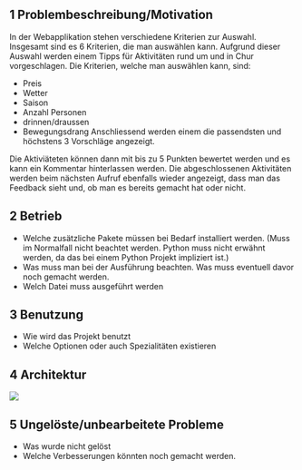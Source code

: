 ## 1 Problembeschreibung/Motivation
In der Webapplikation stehen verschiedene Kriterien zur Auswahl. Insgesamt sind es 6 Kriterien, die man auswählen kann. 
Aufgrund dieser Auswahl werden einem Tipps für Aktivitäten rund um und in Chur vorgeschlagen. 
Die Kriterien, welche man auswählen kann, sind: 
- Preis 
- Wetter
- Saison
- Anzahl Personen 
- drinnen/draussen 
- Bewegungsdrang
Anschliessend werden einem die passendsten und höchstens 3 Vorschläge angezeigt.

Die Aktiviäteten können dann mit bis zu 5 Punkten bewertet werden und es kann ein Kommentar hinterlassen werden. 
Die abgeschlossenen Aktivitäten werden beim nächsten Aufruf ebenfalls wieder angezeigt, dass man das Feedback sieht und, 
ob man es bereits gemacht hat oder nicht.

## 2 Betrieb
 - Welche zusätzliche Pakete müssen bei Bedarf installiert werden. (Muss im Normalfall nicht beachtet werden. Python muss nicht erwähnt werden, da das bei einem Python Projekt impliziert ist.)
 - Was muss man bei der Ausführung beachten. Was muss eventuell davor noch gemacht werden.
 - Welch Datei muss ausgeführt werden

## 3 Benutzung
- Wie wird das Projekt benutzt
- Welche Optionen oder auch Spezialitäten existieren

## 4 Architektur

<img src="C:\Users\tamar\OneDrive - Jansen AG\FHGR-DESKTOP-KU2T1ET\3. Semester\RPOG2\tipps_chur\images\ablaufdiagramm.drawio.png"/>

## 5 Ungelöste/unbearbeitete Probleme
 - Was wurde nicht gelöst
 - Welche Verbesserungen könnten noch gemacht werden.